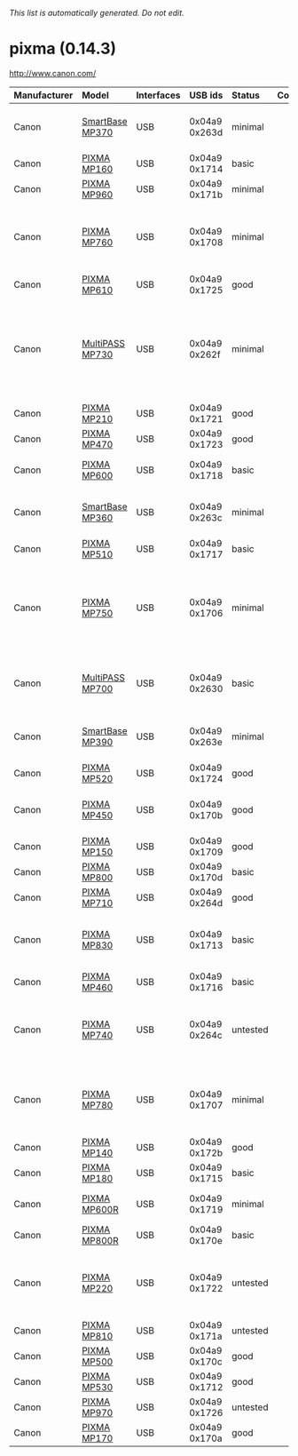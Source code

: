 _This list is automatically generated. Do not edit._

# pixma (0.14.3) #
http://www.canon.com/

| **Manufacturer** | **Model** | **Interfaces** | **USB ids** | **Status** | **Comment** | **URL** |
|:-----------------|:----------|:---------------|:------------|:-----------|:------------|:--------|
|Canon|[SmartBase MP370](PixmaSmartBaseMP370.md)|USB|0x04a9 0x263d|minimal|  |The scanner locks up sometimes.|
|Canon|[PIXMA MP160](PixmaPIXMAMP160.md)|USB|0x04a9 0x1714|basic|  |  |
|Canon|[PIXMA MP960](PixmaPIXMAMP960.md)|USB|0x04a9 0x171b|minimal|  |  |
|Canon|[PIXMA MP760](PixmaPIXMAMP760.md)|USB|0x04a9 0x1708|minimal|  |No grayscale. The scanner sometimes hangs!|
|Canon|[PIXMA MP610](PixmaPIXMAMP610.md)|USB|0x04a9 0x1725|good|  |up to 4800DPI|
|Canon|[MultiPASS MP730](PixmaMultiPASSMP730.md)|USB|0x04a9 0x262f|minimal|  |Do grayscale and ADF work? Same model as SmartBase MP730 Photo?|
|Canon|[PIXMA MP210](PixmaPIXMAMP210.md)|USB|0x04a9 0x1721|good|  |up to 600DPI|
|Canon|[PIXMA MP470](PixmaPIXMAMP470.md)|USB|0x04a9 0x1723|good|  |up to 2400DPI|
|Canon|[PIXMA MP600](PixmaPIXMAMP600.md)|USB|0x04a9 0x1718|basic|  |2400DPI doesn't work.|
|Canon|[SmartBase MP360](PixmaSmartBaseMP360.md)|USB|0x04a9 0x263c|minimal|  |The scanner locks up sometimes.|
|Canon|[PIXMA MP510](PixmaPIXMAMP510.md)|USB|0x04a9 0x1717|basic|  |  |
|Canon|[PIXMA MP750](PixmaPIXMAMP750.md)|USB|0x04a9 0x1706|minimal|  |No grayscale. Canceling scan in ADF mode doesn't eject the paper!|
|Canon|[MultiPASS MP700](PixmaMultiPASSMP700.md)|USB|0x04a9 0x2630|basic|  |Same model as SmartBase MP700 Photo?|
|Canon|[SmartBase MP390](PixmaSmartBaseMP390.md)|USB|0x04a9 0x263e|minimal|  |The scanner locks up sometimes.|
|Canon|[PIXMA MP520](PixmaPIXMAMP520.md)|USB|0x04a9 0x1724|good|  |up to 2400DPI|
|Canon|[PIXMA MP450](PixmaPIXMAMP450.md)|USB|0x04a9 0x170b|good|  |Scanner makes loud noise at 600 DPI.|
|Canon|[PIXMA MP150](PixmaPIXMAMP150.md)|USB|0x04a9 0x1709|good|  |  |
|Canon|[PIXMA MP800](PixmaPIXMAMP800.md)|USB|0x04a9 0x170d|basic|  |No film scan.|
|Canon|[PIXMA MP710](PixmaPIXMAMP710.md)|USB|0x04a9 0x264d|good|  |up to 1200DPI|
|Canon|[PIXMA MP830](PixmaPIXMAMP830.md)|USB|0x04a9 0x1713|basic|  |Sigle-side ADF works but duplex doesn't work yet.|
|Canon|[PIXMA MP460](PixmaPIXMAMP460.md)|USB|0x04a9 0x1716|basic|  |  |
|Canon|[PIXMA MP740](PixmaPIXMAMP740.md)|USB|0x04a9 0x264c|untested|  |Same protocol as Pixma MP710? Testers needed!|
|Canon|[PIXMA MP780](PixmaPIXMAMP780.md)|USB|0x04a9 0x1707|minimal|  |No grayscale. The scanner sometimes hangs!|
|Canon|[PIXMA MP140](PixmaPIXMAMP140.md)|USB|0x04a9 0x172b|good|  |up to 600 DPI|
|Canon|[PIXMA MP180](PixmaPIXMAMP180.md)|USB|0x04a9 0x1715|basic|  |  |
|Canon|[PIXMA MP600R](PixmaPIXMAMP600R.md)|USB|0x04a9 0x1719|minimal|  |2400DPI doesn't work.|
|Canon|[PIXMA MP800R](PixmaPIXMAMP800R.md)|USB|0x04a9 0x170e|basic|  |No film scan.|
|Canon|[PIXMA MP220](PixmaPIXMAMP220.md)|USB|0x04a9 0x1722|untested|  |Testers needed! Likely to use generation 3 protocol.|
|Canon|[PIXMA MP810](PixmaPIXMAMP810.md)|USB|0x04a9 0x171a|untested|  |Testers needed!|
|Canon|[PIXMA MP500](PixmaPIXMAMP500.md)|USB|0x04a9 0x170c|good|  |  |
|Canon|[PIXMA MP530](PixmaPIXMAMP530.md)|USB|0x04a9 0x1712|good|  |  |
|Canon|[PIXMA MP970](PixmaPIXMAMP970.md)|USB|0x04a9 0x1726|untested|  |Testers needed!|
|Canon|[PIXMA MP170](PixmaPIXMAMP170.md)|USB|0x04a9 0x170a|good|  |  |